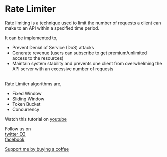 # Rate Limiter

Rate limiting is a technique used to  limit the number of requests a client can make to an API within a specified time period.

It can be implemented to,
<ul>
  <li>Prevent Denial of Service (DoS) attacks </li>
  <li>Generate revenue (users can subscribe to get premium/unlimited access to the resources)</li>
  <li>Maintain system stability and prevents one client from overwhelming the API server with an excessive number of requests <br/> <br/></li>
</ul>

Rate Limiter algorithms are,<br/>
<ul>
<li>Fixed Window</li>
<li>Sliding Window</li>
<li>Token Bucket</li>  
<li>Concurrency</li>
</ul>

Watch this tutorial on <a href="https://youtu.be/qG1ZjNVbtPA">youtube</a>

Follow us on <br/>
<a href="https://twitter.com/Skynetechs">twitter (X)</a> <br/>
<a href="https://www.facebook.com/Skynetfor.net">facebook</a>

<a href="https://www.buymeacoffee.com/skynetechs">Support me by buying a coffee</a>
